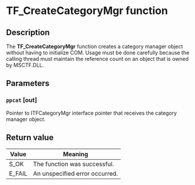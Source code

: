# TF_CreateCategoryMgr function

## Description

The **TF_CreateCategoryMgr** function creates a category manager object without having to initialize COM. Usage must be done carefully because the calling thread must maintain the reference count on an object that is owned by MSCTF.DLL.

## Parameters

### `ppcat` [out]

Pointer to ITFCategoryMgr interface pointer that receives the category manager object.

## Return value

| Value | Meaning |
| --- | --- |
| S_OK | The function was successful. |
| E_FAIL | An unspecified error occurred. |